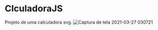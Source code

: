 # ClculadoraJS
Projeto de uma calculadora svg.
![Captura de tela 2021-03-27 030721](https://user-images.githubusercontent.com/79381624/112711893-a2b09c80-8eaa-11eb-9588-6d7d5ab6b066.png)
